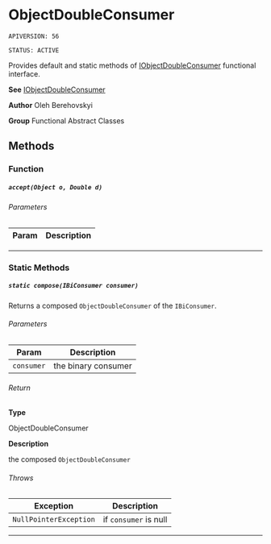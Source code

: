 # ObjectDoubleConsumer

`APIVERSION: 56`

`STATUS: ACTIVE`

Provides default and static methods of [IObjectDoubleConsumer](/docs/Functional-Interfaces/IObjectDoubleConsumer.md) functional interface.


**See** [IObjectDoubleConsumer](/docs/Functional-Interfaces/IObjectDoubleConsumer.md)


**Author** Oleh Berehovskyi


**Group** Functional Abstract Classes

## Methods
### Function
##### `accept(Object o, Double d)`
###### Parameters
|Param|Description|
|---|---|

---
### Static Methods
##### `static compose(IBiConsumer consumer)`

Returns a composed `ObjectDoubleConsumer` of the `IBiConsumer`.

###### Parameters
|Param|Description|
|---|---|
|`consumer`|the binary consumer|

###### Return

**Type**

ObjectDoubleConsumer

**Description**

the composed `ObjectDoubleConsumer`

###### Throws
|Exception|Description|
|---|---|
|`NullPointerException`|if `consumer` is null|

---
